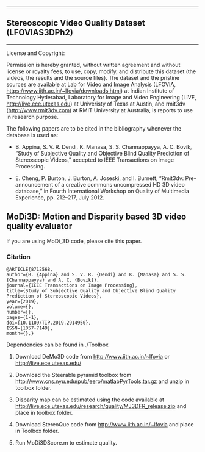 ----------------------------------------------------
## Stereoscopic Video Quality Dataset (LFOVIAS3DPh2)
----------------------------------------------------


License and Copyright:

Permission is hereby granted, without written agreement and without license or royalty fees, to use, copy, modify, and distribute this dataset (the videos, the results and the source files). The dataset and the pristine sources are available at Lab for Video and Image Analysis (LFOVIA, https://www.iith.ac.in/~lfovia/downloads.html) at Indian Institute of Technology Hyderabad, Laboratory for Image and Video Engineering (LIVE, http://live.ece.utexas.edu) at Univeristy of Texas at Austin, and rmit3dv (http://www.rmit3dv.com) at RMIT University at Australia, is reports to use in research purpose. 

The following papers are to be cited in the bibliography whenever the database is used as:

- B. Appina, S. V. R. Dendi, K. Manasa, S. S. Channappayya, A. C. Bovik, “Study of Subjective Quality and Objective Blind Quality Prediction of Stereoscopic Videos,” accepted to IEEE Transactions on Image Processing.

- E. Cheng, P. Burton, J. Burton, A. Joseski, and I. Burnett, “Rmit3dv: Pre-announcement of a creative commons uncompressed HD 3D video database,” in Fourth International Workshop on Quality of Multimedia Experience, pp. 212–217, July 2012.


## MoDi3D:   Motion  and  Disparity  based  3D video quality evaluator
If you are using MoDi_3D code, please cite this paper.

### Citation
    @ARTICLE{8712568,
    author={B. {Appina} and S. V. R. {Dendi} and K. {Manasa} and S. S. {Channappayya} and A. C. {Bovik}},
    journal={IEEE Transactions on Image Processing},
    title={Study of Subjective Quality and Objective Blind Quality Prediction of Stereoscopic Videos},
    year={2019},
    volume={},
    number={},
    pages={1-1},
    doi={10.1109/TIP.2019.2914950},
    ISSN={1057-7149},
    month={},}

Dependencies can be found in ./Toolbox
1) Download DeMo3D code from http://www.iith.ac.in/~lfovia or http://live.ece.utexas.edu/
	
2) Download the Steerable pyramid toolbox from http://www.cns.nyu.edu/pub/eero/matlabPyrTools.tar.gz and unzip in toolbox folder.

3) Disparity map can be estimated using the code available at http://live.ece.utexas.edu/research/quality/MJ3DFR_release.zip  and place in toolbox folder.

4) Download StereoQue code from http://www.iith.ac.in/~lfovia and place in Toolbox folder.

5) Run MoDi3DScore.m to estimate quality.
